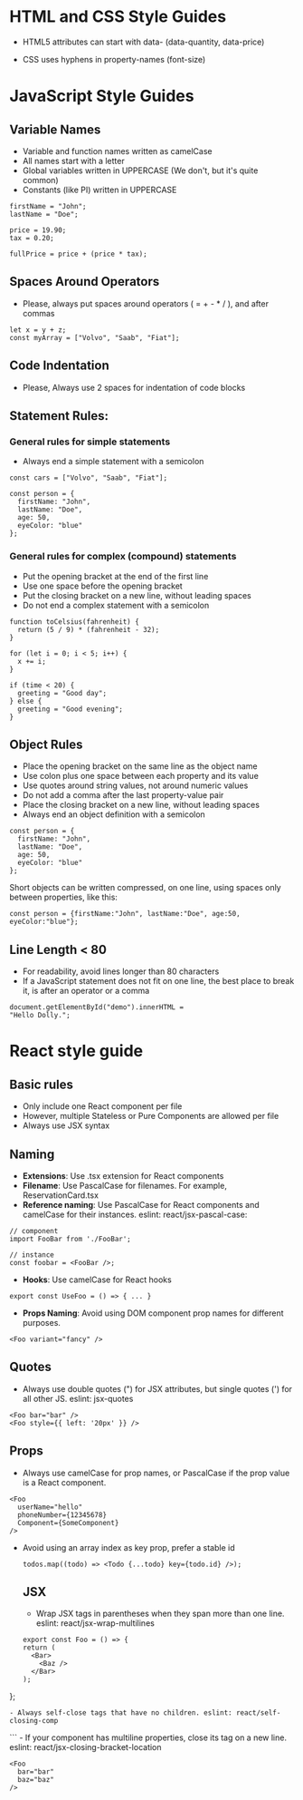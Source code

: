 
# HTML and CSS Style Guides

- HTML5 attributes can start with data- (data-quantity, data-price)

- CSS uses hyphens in property-names (font-size)


# JavaScript Style Guides

## Variable Names

- Variable and function names written as camelCase
- All names start with a letter
- Global variables written in UPPERCASE (We don't, but it's quite common)
- Constants (like PI) written in UPPERCASE

```
firstName = "John";
lastName = "Doe";

price = 19.90;
tax = 0.20;

fullPrice = price + (price * tax);
```

## Spaces Around Operators

- Please, always put spaces around operators ( = + - * / ), and after commas

```
let x = y + z;
const myArray = ["Volvo", "Saab", "Fiat"];
```

## Code Indentation

- Please, Always use 2 spaces for indentation of code blocks

## Statement Rules:

### General rules for simple statements

- Always end a simple statement with a semicolon

```
const cars = ["Volvo", "Saab", "Fiat"];

const person = {
  firstName: "John",
  lastName: "Doe",
  age: 50,
  eyeColor: "blue"
};
```

### General rules for complex (compound) statements

- Put the opening bracket at the end of the first line
- Use one space before the opening bracket
- Put the closing bracket on a new line, without leading spaces
- Do not end a complex statement with a semicolon

```
function toCelsius(fahrenheit) {
  return (5 / 9) * (fahrenheit - 32);
}
```

```
for (let i = 0; i < 5; i++) {
  x += i;
}
```

```
if (time < 20) {
  greeting = "Good day";
} else {
  greeting = "Good evening";
}
```

## Object Rules

- Place the opening bracket on the same line as the object name
- Use colon plus one space between each property and its value
- Use quotes around string values, not around numeric values
- Do not add a comma after the last property-value pair
- Place the closing bracket on a new line, without leading spaces
- Always end an object definition with a semicolon

```
const person = {
  firstName: "John",
  lastName: "Doe",
  age: 50,
  eyeColor: "blue"
};
```

Short objects can be written compressed, on one line, using spaces only between properties, like this:

```
const person = {firstName:"John", lastName:"Doe", age:50, eyeColor:"blue"};
```

## Line Length < 80
- For readability, avoid lines longer than 80 characters
- If a JavaScript statement does not fit on one line, the best place to break it, is after an operator or a comma

```
document.getElementById("demo").innerHTML =
"Hello Dolly.";
```


# React style guide

## Basic rules

- Only include one React component per file
 - However, multiple Stateless or Pure Components are allowed per file
- Always use JSX syntax

## Naming

- **Extensions**: Use .tsx extension for React components
- **Filename**: Use PascalCase for filenames. For example, ReservationCard.tsx
- **Reference naming**: Use PascalCase for React components and camelCase for their instances. eslint: react/jsx-pascal-case:

```
// component
import FooBar from './FooBar';

// instance
const foobar = <FooBar />;
```
- **Hooks**: Use camelCase for React hooks
  
```
export const UseFoo = () => { ... }
```

- **Props Naming**: Avoid using DOM component prop names for different purposes.

```
<Foo variant="fancy" />
```

## Quotes

- Always use double quotes (") for JSX attributes, but single quotes (') for all other JS. eslint: jsx-quotes

```
<Foo bar="bar" />
<Foo style={{ left: '20px' }} />
```

## Props

- Always use camelCase for prop names, or PascalCase if the prop value is a React component.
```
<Foo
  userName="hello"
  phoneNumber={12345678}
  Component={SomeComponent}
/>
```

- Avoid using an array index as key prop, prefer a stable id

  ```
  todos.map((todo) => <Todo {...todo} key={todo.id} />);
  ```

  ## JSX

  - Wrap JSX tags in parentheses when they span more than one line. eslint: react/jsx-wrap-multilines

  ```
  export const Foo = () => {
  return (
    <Bar>
      <Baz />
    </Bar>
  );
};
```
- Always self-close tags that have no children. eslint: react/self-closing-comp

```
<Foo variant="stuff" />
```
- If your component has multiline properties, close its tag on a new line. eslint: react/jsx-closing-bracket-location

```
<Foo
  bar="bar"
  baz="baz"
/>
```






